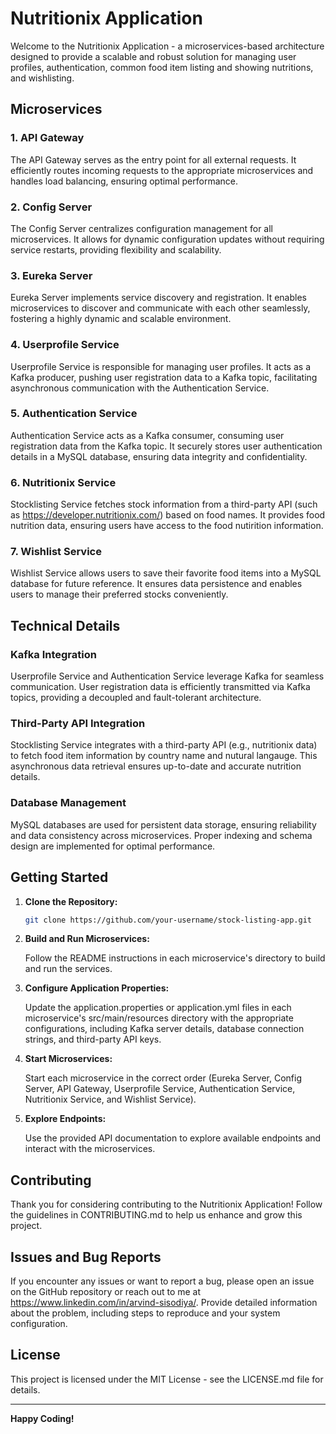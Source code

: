 # Nutritionix Application

Welcome to the Nutritionix Application - a microservices-based architecture designed to provide a scalable and robust solution for managing user profiles, authentication, common food item listing and showing nutritions, and wishlisting.

## Microservices

### 1. API Gateway

The API Gateway serves as the entry point for all external requests. It efficiently routes incoming requests to the appropriate microservices and handles load balancing, ensuring optimal performance.

### 2. Config Server

The Config Server centralizes configuration management for all microservices. It allows for dynamic configuration updates without requiring service restarts, providing flexibility and scalability.

### 3. Eureka Server

Eureka Server implements service discovery and registration. It enables microservices to discover and communicate with each other seamlessly, fostering a highly dynamic and scalable environment.

### 4. Userprofile Service

Userprofile Service is responsible for managing user profiles. It acts as a Kafka producer, pushing user registration data to a Kafka topic, facilitating asynchronous communication with the Authentication Service.

### 5. Authentication Service

Authentication Service acts as a Kafka consumer, consuming user registration data from the Kafka topic. It securely stores user authentication details in a MySQL database, ensuring data integrity and confidentiality.

### 6. Nutritionix Service

Stocklisting Service fetches stock information from a third-party API (such as https://developer.nutritionix.com/) based on food names. It provides food nutrition data, ensuring users have access to the food nutirition information.

### 7. Wishlist Service

Wishlist Service allows users to save their favorite food items into a MySQL database for future reference. It ensures data persistence and enables users to manage their preferred stocks conveniently.

## Technical Details

### Kafka Integration

Userprofile Service and Authentication Service leverage Kafka for seamless communication. User registration data is efficiently transmitted via Kafka topics, providing a decoupled and fault-tolerant architecture.

### Third-Party API Integration

Stocklisting Service integrates with a third-party API (e.g., nutritionix data) to fetch food item information by country name and nutural langauge. This asynchronous data retrieval ensures up-to-date and accurate nutrition details.

### Database Management

MySQL databases are used for persistent data storage, ensuring reliability and data consistency across microservices. Proper indexing and schema design are implemented for optimal performance.

## Getting Started

1. **Clone the Repository:**

    ```bash
    git clone https://github.com/your-username/stock-listing-app.git
    ```

2. **Build and Run Microservices:**

    Follow the README instructions in each microservice's directory to build and run the services.

3. **Configure Application Properties:**

    Update the application.properties or application.yml files in each microservice's src/main/resources directory with the appropriate configurations, including Kafka server details, database connection strings, and third-party API keys.

4. **Start Microservices:**

    Start each microservice in the correct order (Eureka Server, Config Server, API Gateway, Userprofile Service, Authentication Service, Nutritionix Service, and Wishlist Service).

5. **Explore Endpoints:**

    Use the provided API documentation to explore available endpoints and interact with the microservices.

## Contributing

Thank you for considering contributing to the Nutritionix Application! Follow the guidelines in CONTRIBUTING.md to help us enhance and grow this project.

## Issues and Bug Reports

If you encounter any issues or want to report a bug, please open an issue on the GitHub repository or reach out to me at https://www.linkedin.com/in/arvind-sisodiya/. Provide detailed information about the problem, including steps to reproduce and your system configuration.

## License

This project is licensed under the MIT License - see the LICENSE.md file for details.

---

**Happy Coding!**
